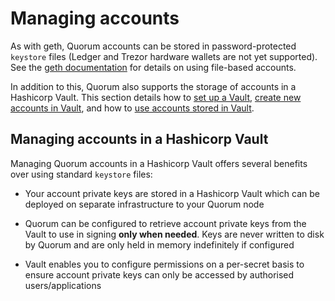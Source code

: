 # Managing accounts

As with geth, Quorum accounts can be stored in password-protected `keystore` files (Ledger and Trezor hardware wallets are not yet supported).  See the [geth documentation](https://github.com/ethereum/go-ethereum/wiki/Managing-your-accounts) for details on using file-based accounts. 
 
In addition to this, Quorum also supports the storage of accounts in a Hashicorp Vault.  This section details how to [set up a Vault](Configuring-Hashicorp-Vault.md), [create new accounts in Vault](Creating-new-accounts-in-Vault.md), and how to [use accounts stored in Vault](Using-accounts-stored-in-Vault.md).

## Managing accounts in a Hashicorp Vault

Managing Quorum accounts in a Hashicorp Vault offers several benefits over using standard `keystore` files:

* Your account private keys are stored in a Hashicorp Vault which can be deployed on separate infrastructure to your Quorum node  

* Quorum can be configured to retrieve account private keys from the Vault to use in signing **only when needed**.  Keys are never written to disk by Quorum and are only held in memory indefinitely if configured

* Vault enables you to configure permissions on a per-secret basis to ensure account private keys can only be accessed by authorised users/applications 

